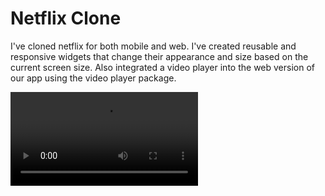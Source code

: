 # Netflix Clone

I've cloned netflix for both mobile and web.
I've created reusable and responsive widgets that change their appearance and size based on the current screen size. Also integrated a video player into the web version of our app using the video player package.


![Finished App](https://github.com/yatendra2001/clubhouse_clone/blob/main/netflix-gif.mov)
